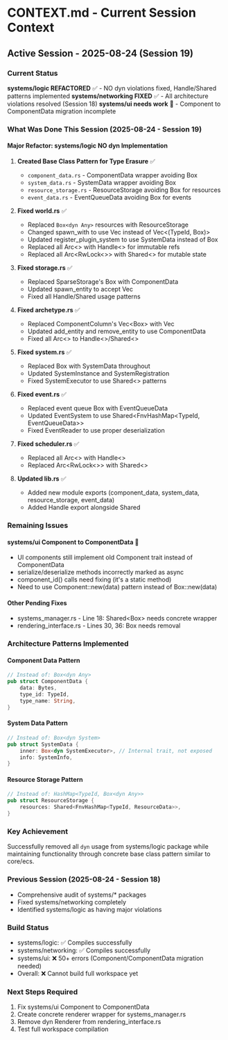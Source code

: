 # CONTEXT.md - Current Session Context

## Active Session - 2025-08-24 (Session 19)

### Current Status
**systems/logic REFACTORED** ✅ - NO dyn violations fixed, Handle/Shared patterns implemented
**systems/networking FIXED** ✅ - All architecture violations resolved (Session 18)
**systems/ui needs work** 🔴 - Component to ComponentData migration incomplete

### What Was Done This Session (2025-08-24 - Session 19)

#### Major Refactor: systems/logic NO dyn Implementation
1. **Created Base Class Pattern for Type Erasure** ✅
   - `component_data.rs` - ComponentData wrapper avoiding Box<dyn Any>
   - `system_data.rs` - SystemData wrapper avoiding Box<dyn System>
   - `resource_storage.rs` - ResourceStorage avoiding Box<dyn Any> for resources
   - `event_data.rs` - EventQueueData avoiding Box<dyn Any> for events

2. **Fixed world.rs** ✅
   - Replaced `Box<dyn Any>` resources with ResourceStorage
   - Changed spawn_with to use Vec<ComponentData> instead of Vec<(TypeId, Box<dyn Any>)>
   - Updated register_plugin_system to use SystemData instead of Box<dyn System>
   - Replaced all Arc<> with Handle<> for immutable refs
   - Replaced all Arc<RwLock<>> with Shared<> for mutable state

3. **Fixed storage.rs** ✅
   - Replaced SparseStorage's Box<dyn Any> with ComponentData
   - Updated spawn_entity to accept Vec<ComponentData>
   - Fixed all Handle/Shared usage patterns

4. **Fixed archetype.rs** ✅
   - Replaced ComponentColumn's Vec<Box<dyn Any>> with Vec<ComponentData>
   - Updated add_entity and remove_entity to use ComponentData
   - Fixed all Arc<> to Handle<>/Shared<>

5. **Fixed system.rs** ✅
   - Replaced Box<dyn System> with SystemData throughout
   - Updated SystemInstance and SystemRegistration
   - Fixed SystemExecutor to use Shared<> patterns

6. **Fixed event.rs** ✅
   - Replaced event queue Box<dyn Any> with EventQueueData
   - Updated EventSystem to use Shared<FnvHashMap<TypeId, EventQueueData>>
   - Fixed EventReader to use proper deserialization

7. **Fixed scheduler.rs** ✅
   - Replaced all Arc<> with Handle<>
   - Replaced Arc<RwLock<>> with Shared<>

8. **Updated lib.rs** ✅
   - Added new module exports (component_data, system_data, resource_storage, event_data)
   - Added Handle export alongside Shared

### Remaining Issues

#### systems/ui Component to ComponentData 🔴
- UI components still implement old Component trait instead of ComponentData
- serialize/deserialize methods incorrectly marked as async
- component_id() calls need fixing (it's a static method)
- Need to use Component::new(data) pattern instead of Box::new(data)

#### Other Pending Fixes
- systems_manager.rs - Line 18: Shared<Box<dyn Renderer>> needs concrete wrapper
- rendering_interface.rs - Lines 30, 36: Box<dyn Renderer> needs removal

### Architecture Patterns Implemented

#### Component Data Pattern
```rust
// Instead of: Box<dyn Any>
pub struct ComponentData {
    data: Bytes,
    type_id: TypeId,
    type_name: String,
}
```

#### System Data Pattern
```rust
// Instead of: Box<dyn System>
pub struct SystemData {
    inner: Box<dyn SystemExecutor>, // Internal trait, not exposed
    info: SystemInfo,
}
```

#### Resource Storage Pattern
```rust
// Instead of: HashMap<TypeId, Box<dyn Any>>
pub struct ResourceStorage {
    resources: Shared<FnvHashMap<TypeId, ResourceData>>,
}
```

### Key Achievement
Successfully removed all `dyn` usage from systems/logic package while maintaining functionality through concrete base class pattern similar to core/ecs.

### Previous Session (2025-08-24 - Session 18)
- Comprehensive audit of systems/* packages
- Fixed systems/networking completely
- Identified systems/logic as having major violations

### Build Status
- systems/logic: ✅ Compiles successfully
- systems/networking: ✅ Compiles successfully  
- systems/ui: ❌ 50+ errors (Component/ComponentData migration needed)
- Overall: ❌ Cannot build full workspace yet

### Next Steps Required
1. Fix systems/ui Component to ComponentData
2. Create concrete renderer wrapper for systems_manager.rs
3. Remove dyn Renderer from rendering_interface.rs
4. Test full workspace compilation